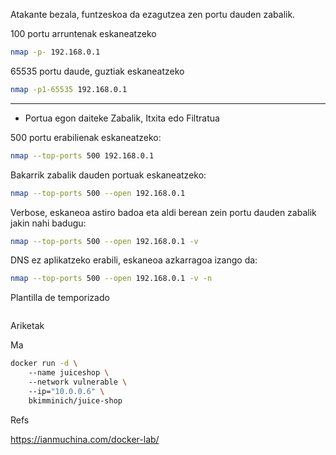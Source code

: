
Atakante bezala, funtzeskoa da ezagutzea zen portu dauden zabalik.

100 portu arruntenak eskaneatzeko

```bash
nmap -p- 192.168.0.1 
```

65535 portu daude, guztiak eskaneatzeko

```bash
nmap -p1-65535 192.168.0.1 
```
---

- Portua egon daiteke Zabalik, Itxita edo Filtratua

500 portu erabilienak eskaneatzeko:

```bash
nmap --top-ports 500 192.168.0.1 
```

Bakarrik zabalik dauden portuak eskaneatzeko:

```bash
nmap --top-ports 500 --open 192.168.0.1 
```


Verbose, eskaneoa astiro badoa eta aldi berean zein portu dauden zabalik jakin nahi badugu:

```bash
nmap --top-ports 500 --open 192.168.0.1 -v
```

DNS ez aplikatzeko erabili, eskaneoa azkarragoa izango da:
```bash
nmap --top-ports 500 --open 192.168.0.1 -v -n
```

Plantilla de temporizado 

```bash

```

Ariketak

Ma

```bash
docker run -d \ 
	--name juiceshop \ 
	--network vulnerable \ 
	--ip="10.0.0.6" \ 
	bkimminich/juice-shop
```

Refs

https://ianmuchina.com/docker-lab/
